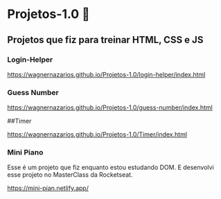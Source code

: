 # Projetos-1.0 :rocket:
## Projetos que fiz para treinar HTML, CSS e JS

### Login-Helper

https://wagnernazarios.github.io/Projetos-1.0/login-helper/index.html

### Guess Number

https://wagnernazarios.github.io/Projetos-1.0/guess-number/index.html

##Timer

https://wagnernazarios.github.io/Projetos-1.0/Timer/index.html

### Mini Piano
Esse é um projeto que fiz enquanto estou estudando DOM. E desenvolvi esse projeto no MasterClass da Rocketseat.

https://mini-pian.netlify.app/
